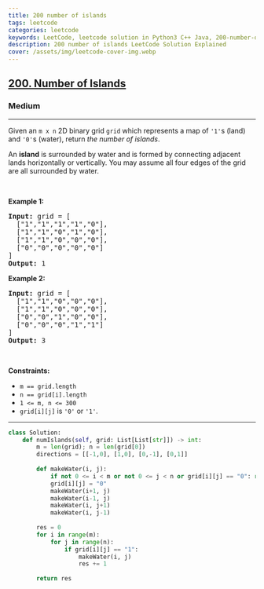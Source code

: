 ```yaml
---
title: 200 number of islands
tags: leetcode
categories: leetcode
keywords: LeetCode, leetcode solution in Python3 C++ Java, 200-number-of-islands solution
description: 200 number of islands LeetCode Solution Explained
cover: /assets/img/leetcode-cover-img.webp
---
```





<h2><a href="https://leetcode.com/problems/number-of-islands/">200. Number of Islands</a></h2><h3>Medium</h3><hr><div><p>Given an <code>m x n</code> 2D binary grid <code>grid</code> which represents a map of <code>'1'</code>s (land) and <code>'0'</code>s (water), return <em>the number of islands</em>.</p>

<p>An <strong>island</strong> is surrounded by water and is formed by connecting adjacent lands horizontally or vertically. You may assume all four edges of the grid are all surrounded by water.</p>

<p>&nbsp;</p>
<p><strong>Example 1:</strong></p>

<pre><strong>Input:</strong> grid = [
  ["1","1","1","1","0"],
  ["1","1","0","1","0"],
  ["1","1","0","0","0"],
  ["0","0","0","0","0"]
]
<strong>Output:</strong> 1
</pre>

<p><strong>Example 2:</strong></p>

<pre><strong>Input:</strong> grid = [
  ["1","1","0","0","0"],
  ["1","1","0","0","0"],
  ["0","0","1","0","0"],
  ["0","0","0","1","1"]
]
<strong>Output:</strong> 3
</pre>

<p>&nbsp;</p>
<p><strong>Constraints:</strong></p>

<ul>
	<li><code>m == grid.length</code></li>
	<li><code>n == grid[i].length</code></li>
	<li><code>1 &lt;= m, n &lt;= 300</code></li>
	<li><code>grid[i][j]</code> is <code>'0'</code> or <code>'1'</code>.</li>
</ul>
</div>

---




```python
class Solution:
    def numIslands(self, grid: List[List[str]]) -> int:
        m = len(grid); n = len(grid[0])
        directions = [[-1,0], [1,0], [0,-1], [0,1]]
        
        def makeWater(i, j):
            if not 0 <= i < m or not 0 <= j < n or grid[i][j] == "0": return
            grid[i][j] = "0"
            makeWater(i+1, j)
            makeWater(i-1, j)
            makeWater(i, j+1)
            makeWater(i, j-1)
        
        res = 0
        for i in range(m):
            for j in range(n):
                if grid[i][j] == "1":
                    makeWater(i, j)
                    res += 1
                    
        return res
```
